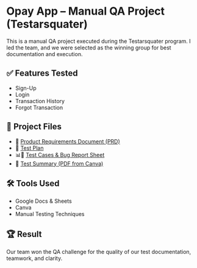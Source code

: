 # Opay App – Manual QA Project (Testarsquater)

This is a manual QA project executed during the Testarsquater program. I led the team, and we were selected as the winning group for best documentation and execution.

## ✅ Features Tested
- Sign-Up
- Login
- Transaction History
- Forgot Transaction

## 📁 Project Files

- 📝 [Product Requirements Document (PRD)](PRD/Opay_PRD.docx)
- 🧪 [Test Plan](Test-Plan/Opay_Test_Plan.pdf)
- 📊🐞 [Test Cases & Bug Report Sheet](Opay_Test_Cases_&_Bug_Report.xlsx)
- 📄 [Test Summary (PDF from Canva)](Test_Summary_&_Project_Presentation.pdf)

## 🛠 Tools Used
- Google Docs & Sheets
- Canva
- Manual Testing Techniques

## 🏆 Result
Our team won the QA challenge for the quality of our test documentation, teamwork, and clarity.

